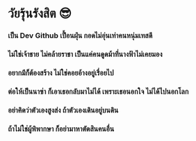 # วัยรุ้นรังสิต 😎

### เป็น Dev Github เปื้อนฝุ่น กอดไม่อุ่นเท่าคนหนุ่มเทสดี

### ไม่ใช่เจ้าชาย ไม่คล้ายราชา เป็นแค่คนดูดม้าที่นางฟ้าไม่เคยมอง

### อยากมีก็ต้องสร้าง ไม่ใช่คอยอ้างอยู่เรื่อยไป

### ต่อให้เป็นนาซ่า ก็เอาเธอกลับมาไม่ได้ เพราะเธอนอกใจ ไม่ได้ไปนอกโลก

### อย่าคิดว่าตัวเองสูงส่ง ถ้าตัวเองเดินอยู่บนดิน

### ถ้าไม่ใช่ผู้พิพากษา ก็อย่ามาหาตัดสินคนอื่น
